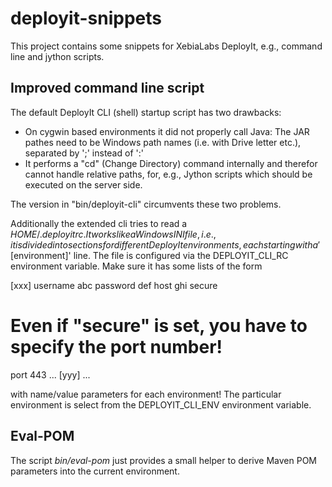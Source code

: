 deployit-snippets
=================

This project contains some snippets for XebiaLabs DeployIt, e.g., command line and jython scripts.

Improved command line script
----------------------------

The default DeployIt CLI (shell) startup script has two drawbacks:
- On cygwin based environments it did not properly call Java: The JAR pathes need to be Windows path names (i.e. with Drive letter etc.), separated by ';' instead of ':'
- It performs a "cd" (Change Directory) command internally and therefor cannot handle relative paths, for, e.g., Jython scripts which should be executed on the server side.

The version in "bin/deployit-cli" circumvents these two problems.

Additionally the extended cli tries to read a $HOME/.deployitrc. It works like a Windows INI file, i.e., it is divided into sections for different DeployIt environments, each starting with a '[$environment]' line.
The file is configured via the DEPLOYIT_CLI_RC environment variable. 
Make sure it has some lists of the form

 [xxx]
 username abc
 password def
 host ghi
 secure
 # Even if "secure" is set, you have to specify the port number!
 port 443
 ...
 [yyy]
 ...

with name/value parameters for each environment!
The particular environment is select from the DEPLOYIT_CLI_ENV environment variable.

Eval-POM
---------

The script _bin/eval-pom_ just provides a small helper to derive Maven 
POM parameters into the current environment.